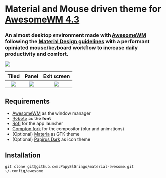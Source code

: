 # Material and Mouse driven theme for [AwesomeWM 4.3](https://awesomewm.org/) 

### An almost desktop environment made with [AwesomeWM](https://awesomewm.org/) following the [Material Design guidelines](https://material.io) with a performant opiniated mouse/keyboard workflow to increase daily productivity and comfort.
[![](https://github.com/PapyElGringo/material-awesome/blob/master/screenshots/material-demo.gif?raw=true)](https://www.reddit.com/r/unixporn/comments/anp51q/awesome_material_awesome_workflow/)

| Tiled         | Panel         | Exit screen   |
|:-------------:|:-------------:|:-------------:|
|![](https://github.com/PapyElGringo/material-awesome/blob/master/screenshots/tiled.png?raw=true)|![](https://github.com/PapyElGringo/material-awesome/blob/master/screenshots/panel-open.png?raw=true)|![](https://github.com/PapyElGringo/material-awesome/blob/master/screenshots/exit.png?raw=true)|

## Requirements
- [AwesomeWM](https://awesomewm.org/) as the window manager
- [Roboto](https://fonts.google.com/specimen/Roboto) as the **font**
- [Rofi](https://github.com/DaveDavenport/rofi) for the app launcher
- [Compton fork](https://github.com/tryone144/compton) for the compositor (blur and animations)
- (Optional) [Materia](https://github.com/nana-4/materia-theme) as GTK theme
- (Optional) [Papirus Dark](https://github.com/PapirusDevelopmentTeam/papirus-icon-theme) as icon theme

## Installation

```
git clone git@github.com:PapyElGringo/material-awesome.git ~/.config/awesome
```
